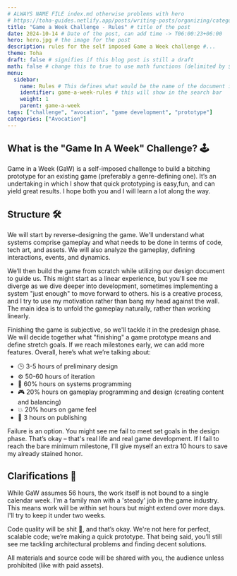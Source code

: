 ```yaml
---
# ALWAYS NAME FILE index.md otherwise problems with hero
# https://toha-guides.netlify.app/posts/writing-posts/organizing/category/
title: "Game a Week Challenge - Rules" # title of the post
date: 2024-10-14 # Date of the post, can add time -> T06:00:23+06:00
hero: hero.jpg # the image for the post
description: rules for the self imposed Game a Week challenge #...
theme: Toha
draft: false # signifies if this blog post is still a draft
math: false # change this to true to use math functions (delimited by $$ EXPRESSION $$)
menu:
  sidebar:
    name: Rules # This defines what would be the name of the document in sidebar file hierarchy
    identifier: game-a-week-rules # this will show in the search bar
    weight: 1
    parent: game-a-week
tags: ["challenge", "avocation", "game development", "prototype"]
categories: ["Avocation"]
---
```


## What is the "Game In A Week" Challenge? 🕹️
Game in a Week (GaW) is a self-imposed challenge to build a bitching prototype for an existing game (preferably a genre-defining one).
It’s an undertaking in which I show that quick prototyping is easy,fun, and can yield great results. I hope both you and I will learn a lot along the way. 

## Structure 🛠️
We will start by reverse-designing the game. We'll understand what systems comprise gameplay and what needs to be done in terms of code, tech art, and assets.
We will also analyze the gameplay, defining interactions, events, and dynamics.

We’ll then build the game from scratch while utilizing our design document to guide us.
This might start as a linear experience, but you'll see me diverge as we dive deeper into development, sometimes implementing a system "just enough" to move forward to others.
his is a creative process, and I try to use my motivation rather than bang my head against the wall. The main idea is to unfold the gameplay naturally, rather than working linearly. 

Finishing the game is subjective, so we'll tackle it in the predesign phase. 
We will decide together what "finishing" a game prototype means and define stretch goals. If we reach milestones early, we can add more features.
Overall, here’s what we’re talking about:
- 🕒 3-5 hours of preliminary design
- ⚙️ 50-60 hours of iteration
- 🔧 60% hours on systems programming
- 🎮 20% hours on gameplay programming and design (creating content and balancing)
- 💥 20% hours on game feel
- 🚀 3 hours on publishing

Failure is an option. You might see me fail to meet set goals in the design phase. That’s okay – that's real life and real game development.
If I fail to reach the bare minimum milestone, I'll give myself an extra 10 hours to save my already stained honor. 

## Clarifications 📝
While GaW assumes 56 hours, the work itself is not bound to a single calendar week. 
I'm a family man with a 'steady' job in the game industry. This means work will be within set hours but might extend over more days. I'll try to keep it under two weeks.

Code quality will be shit 💩, and that’s okay. We're not here for perfect, scalable code; we’re making a quick prototype.
That being said, you’ll still see me tackling architectural problems and finding decent solutions.

All materials and source code will be shared with you, the audience unless prohibited (like with paid assets).